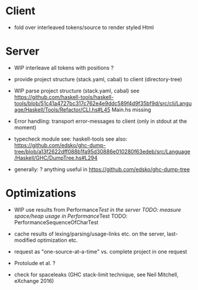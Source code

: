 
Client
======

* fold over interleaved tokens/source to render styled Html

Server
======

* WIP interleave all tokens
  with positions ?

* provide project structure (stack.yaml, cabal) to client (directory-tree)

* WIP parse project structure (stack.yaml, cabal)
  see https://github.com/haskell-tools/haskell-tools/blob/51c41a4727bc317c762e4e9ddc589f4d9f35bf9d/src/cli/Language/Haskell/Tools/Refactor/CLI.hs#L45
  Main.hs missing

* Error handling: transport error-messages to client (only in stdout at the moment)

* typecheck module
  see: haskell-tools
  see also: https://github.com/edsko/ghc-dump-tree/blob/a13f2622dff088b1fa95d30886e010280f63edeb/src/Language/Haskell/GHC/DumpTree.hs#L294

* generally: ? anything useful in https://github.com/edsko/ghc-dump-tree


Optimizations
=============

* WIP use results from Performance*Test in the server
  TODO: measure space/heap usage in Performance*Test
  TODO: PerformanceSequenceOfCharTest

* cache results of lexing/parsing/usage-links etc. on the server, last-modified optimization etc.

* request as "one-source-at-a-time" vs. complete project in one request

* Protolude et al. ?

* check for spaceleaks (GHC stack-limit technique, see Neil Mitchell, eXchange 2016)
